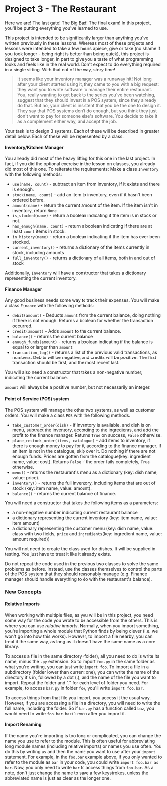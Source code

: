 # Project 3 - The Restaurant

Here we are! The last gate! The Big Bad! The final exam! In this project, you'll be putting everything you've 
learned to use.

This project is intended to be significantly larger than anything you've written previously in these lessons. 
Whereas most of these projects and lessons were intended to take a few hours apiece, give or take (no shame if 
you took longer - being right is better than being quick), this project is designed to take longer, in part to 
give you a taste of what programming looks and feels like in the real world. Don't expect to do everything 
required in a single sitting. With that out of the way, story time!

> It seems like your inventory manager was a runaway hit! Not long after your client started using it, they came 
> to you with a big request: they want you to write software to manage their entire restaurant. You, really 
> wanting to get back to the series you've been watching, suggest that they should invest in a POS system, since 
> they already do that. But no, your client is insistent that you be the one to design it. They say that POS 
> systems don't do enough, but you think they just don't want to pay for someone else's software. You decide to 
> take it as a complement either way, and accept the job. 

Your task is to design 3 systems. Each of these will be described in greater detail below. Each of these
will be represented by a class.
#### Inventory/Kitchen Manager
You already did most of the heavy lifting for this one in the last project. In fact, if you did the optional 
exercise in the lesson on classes, you already did most of this one. To reiterate the requirements:
Make a class `Inventory` with the following methods:
- `use(name, count)` - subtract an item from inventory, 
if it exists and there is enough.
- `stock(name, count)` - add an item to inventory, 
even if it hasn't been ordered before.
- `amount(name)` - return the current amount of the item. If the item isn't in inventory, return `None`
- `is_stocked(name)` - return a boolean indicating it the item is in stock or not.
- `has_enough(name, count)` - return a boolean indicating if there are at least `count` items in stock.
- `in_history(name)` - return a boolean indicating if the item has ever been stocked.
- `current_inventory()` - returns a dictionary of the items currently in stock, including amounts
- `full_inventory()` - returns a dictionary of all items, both in and out of 
stock

Additionally, `Inventory` will have a constructor that takes a dictionary representing the current inventory.

#### Finance Manager
Any good business needs some way to track their expenses. You will 
make a class `Finance` with the following methods:
- `debit(amount)` - Deducts `amount` from the current balance, doing nothing if there is not enough. Returns a boolean for whether the transaction occurred.
- `credit(amount)` - Adds `amount` to the current balance.
- `balance()` - returns the current balance
- `enough_funds(amount)` - returns a boolean indicating if the balance is equal to or larger than `amount`
- `transaction_log()` - returns a list of the previous valid transactions, as numbers. Debits will be negative, and credits will be positive. The first transaction should be first, and the most recent last.

You will also need a constructor that takes a non-negative number, 
indicating the current balance.

`amount` will always be a positive number, but not necessarily an integer.

#### Point of Service (POS) system
The POS system will manage the other two systems, as well as customer 
orders. You will make a class `POS` with the following methods.
- `take_customer_order(dish)` - if inventory is available, and dish is on menu, subtract the inventory, according 
to the ingredients, and add the profit to the finance manager. Returns `True` on success, `False` otherwise.
- `place_restock_order(items, catalogue)` - add items to inventory, if there is enough money to pay for it, according to the 
finance manager. If an item is not in the catalogue, skip over it. Do nothing if there are not enough funds. 
Prices are gotten from the catalogue(key: ingredient name, value: cost). Returns `False` if the order fails completely, `True` otherwise.
- `menu()` - returns the restaurant's menu as a dictionary (key: dish name, value: price).
- `inventory()` - returns the full inventory, including items that 
are out of stock (key: item name, value: amount).
- `balance()` - returns the current balance of finance.

You will need a constructor that takes the following items as a parameters: 
- a non-negative number indicating current restaurant balance
- a dictionary representing the current inventory (key: item name, value: item amount)
- a dictionary representing the customer menu (key: dish name, value: class with two fields, `price` and `ingredients`(key: ingredient name, value: amount required))

You will not need to create the class used for dishes. It will be supplied in testing. You just have 
to treat it like it already exists.

Do not repeat the code used in the previous two classes to solve the same problems as before. Instead, use the classes 
themselves to control the parts of the POS system that they should reasonably manage (e.g. Finance manager should handle 
everything to do with the restaurant's balance).

### New Concepts
#### Relative Imports

When working with multiple files, as you will be in this project, you need some way for the code you wrote 
to be accessible from the others. This is where you can use *relative imports*. Normally, when you import 
something, you're importing a whole module that Python finds by being clever (i.e. we won't go into how this 
works). However, to import a file nearby, you can treat it the same way, as long as it doesn't have the same 
name as a core library.

To access a file in the same directory (folder), all you need to do is write its name, minus the `.py` extension.
So to import `foo.py` in the same folder as what you're writing, you can just write `import foo`. To import a 
file in a subdirectory (folder lower than current one), you can write the name of the directory it's in, followed 
by a dot (.), and the name of the file you want to import. Repeat the folder and "." for each level of folder you need. 
For example, to access `bar.py` in folder `foo`, you'll write `import foo.bar`.

To access things from that file you import, you access it the usual way. However, if you are accessing a 
file in a directory, you will need to write the full name, including the folder. So if `bar.py` has a function 
called `baz`, you would need to write `foo.bar.baz()` even after you import it.

#### Import Renaming

If the name you're importing is too long or complicated, you can change the name you use to refer to the module.
This is often useful for abbreviating long module names (including relative imports) or names you use often.
You do this by writing `as` and then the name you want to use after your `import` statement.
For example, in the `foo.bar` example above, if you only wanted to refer to the module as `bar` in your code, 
you could write `import foo.bar as bar`. Now, you only need to write `bar` to access things from `foo.bar`. 
As a note, don't just change the name to save a few keystrokes, unless the abbreviated name is just as clear 
as the longer one. 